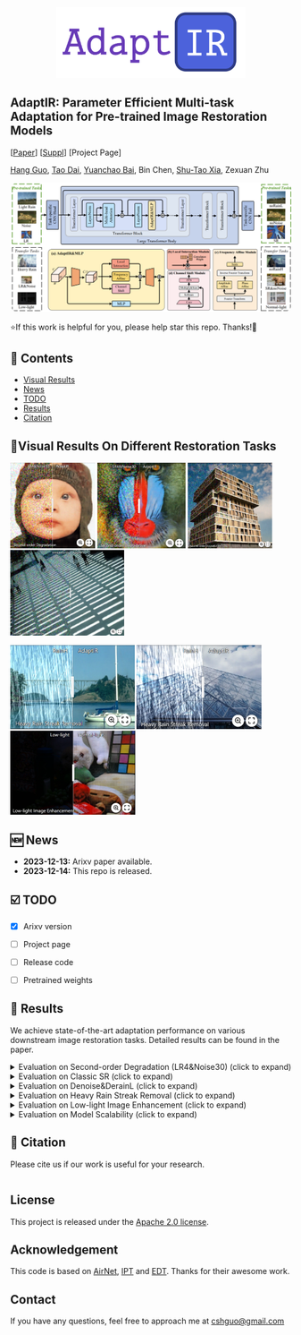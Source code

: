 <p align="center">
    <img src="assets/adaptir_logo.png" width="340">
</p>

## AdaptIR: Parameter Efficient Multi-task Adaptation for Pre-trained Image Restoration Models

[[Paper](https://arxiv.org/abs/2308.15070)]  [[Suppl](https://0x3f3f3f3fun.github.io/projects/diffbir/)] [Project Page]


[Hang Guo](https://github.com/csguoh), [Tao Dai](https://cstaodai.com/), [Yuanchao Bai](https://scholar.google.com/citations?user=hjYIFZcAAAAJ&hl=zh-CN), Bin Chen, [Shu-Tao Xia](https://scholar.google.com/citations?hl=zh-CN&user=koAXTXgAAAAJ), Zexuan Zhu


<p align="center">
    <img src="assets/pipeline.png" style="border-radius: 15px">
</p>

⭐If this work is helpful for you, please help star this repo. Thanks!🤗



## 📑 Contents

- [Visual Results](#visual_results)
- [News](#news)
- [TODO](#todo)
- [Results](#results)
- [Citation](#cite)


## <a name="visual_results"></a>:eyes:Visual Results On Different Restoration Tasks
[<img src="assets/imgsli1.png" height="153"/>](https://imgsli.com/MjI1Njk3) [<img src="assets/imgsli7.png" height="153"/>](https://imgsli.com/MjI1NzIx) [<img src="assets/imgsli5.png" height="153"/>](https://imgsli.com/MjI1NzEx) [<img src="assets/imgsli2.png" height="153"/>](https://imgsli.com/MjI1NzAw)

[<img src="assets/imgsli4.png" height="150"/>](https://imgsli.com/MjI1NzAz) [<img src="assets/imgsli3.png" height="150"/>](https://imgsli.com/MjI1NzAx) [<img src="assets/imgsli6.png" height="150"/>](https://imgsli.com/MjI1NzE2)



## <a name="news"></a> 🆕 News

- **2023-12-13:** Arixv paper available.
- **2023-12-14:** This repo is released.



## <a name="todo"></a> ☑️ TODO

- [x] Arixv version
- [ ] Project page
- [ ] Release code
- [ ] Pretrained weights
 

## <a name="results"></a> 🥇 Results

We achieve state-of-the-art adaptation performance on various downstream image restoration tasks. Detailed results can be found in the paper.

<details>
<summary>Evaluation on Second-order Degradation (LR4&Noise30) (click to expand)</summary>

<p align="center">
  <img width="900" src="assets/SR&DN.png">
</p>
</details>


<details>
<summary>Evaluation on Classic SR (click to expand)</summary>

<p align="center">
  <img width="500" src="assets/classicSR.png">
</p>
</details>


<details>
<summary>Evaluation on Denoise&DerainL (click to expand)</summary>

<p align="center">
  <img width="500" src="assets/Dn&DRL.png">
</p>
</details>


<details>
<summary>Evaluation on Heavy Rain Streak Removal (click to expand)</summary>

<p align="center">
  <img width="500" src="assets/DRH.png">
</p>
</details>


<details>
<summary>Evaluation on Low-light Image Enhancement (click to expand)</summary>

<p align="center">
  <img width="500" src="assets/low-light.png">
</p>

</details>


<details>
<summary>Evaluation on Model Scalability (click to expand)</summary>

<p align="center">
  <img width="600" src="assets/scalabiltity.png">
</p>

</details>




## <a name="cite"></a> 🥰 Citation

Please cite us if our work is useful for your research.

```

```

## License

This project is released under the [Apache 2.0 license](LICENSE).

## Acknowledgement

This code is based on [AirNet](), [IPT]() and [EDT](). Thanks for their awesome work.

## Contact

If you have any questions, feel free to approach me at cshguo@gmail.com

